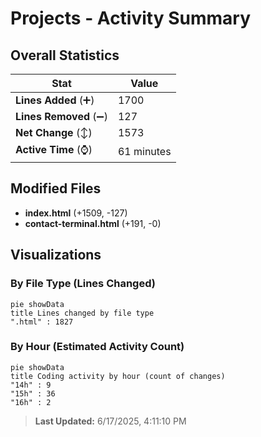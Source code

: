 # Projects - Activity Summary 

## Overall Statistics

| Stat                   | Value                                                             |
| ---------------------- | ----------------------------------------------------------------- |
| **Lines Added** (➕)   | 1700                                          |
| **Lines Removed** (➖) | 127                                        |
| **Net Change** (↕)    | 1573                |
| **Active Time** (⌚)   | 61 minutes |


## Modified Files
- **index.html** (+1509, -127)
- **contact-terminal.html** (+191, -0)

## Visualizations

### By File Type (Lines Changed)

```mermaid
pie showData
title Lines changed by file type
".html" : 1827
```

### By Hour (Estimated Activity Count)

```mermaid
pie showData
title Coding activity by hour (count of changes)
"14h" : 9
"15h" : 36
"16h" : 2
```


> **Last Updated:** 6/17/2025, 4:11:10 PM